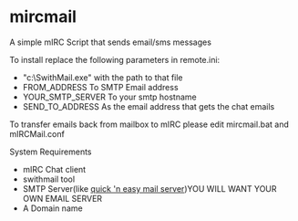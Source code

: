 # mircmail
A simple mIRC Script that sends email/sms messages

To install replace the following parameters in remote.ini:
* "c:\SwithMail.exe" with the path to that file
* FROM_ADDRESS To SMTP Email address
* YOUR_SMTP_SERVER To your smtp hostname
* SEND_TO_ADDRESS As the email address that gets the chat emails

To transfer emails back from mailbox to mIRC please edit mircmail.bat and mIRCMail.conf

System Requirements
* mIRC Chat client
* swithmail tool
* SMTP Server(like <a href="http://www.pablosoftwaresolutions.com/html/quick__n_easy_mail_server.html">quick 'n easy mail server</a>)YOU WILL WANT YOUR OWN EMAIL SERVER
* A Domain name
